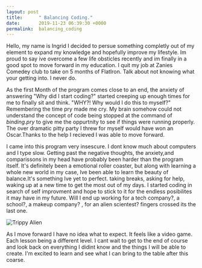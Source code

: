 ```yaml
---
layout: post
title:      " Balancing Coding."
date:       2019-11-23 06:39:30 +0000
permalink:  balancing_coding
---
```


Hello, my name is Ingrid
I decided to persue something completly out of my element to expand my knowledge and hopefully improve my lifestyle.
Im proud to say ive overcome a few life obsticles recently and im finally in a good spot to move forward in my education.
I quit my job at Zanies Comedey club to take on 5 months of FlatIron.
Talk about not knowing what your getting into. I never do.

As the first Month of the program comes close to an end, the anxiety of answering "Why did I start coding?" started creeping up enough times for me to finally sit and think. "WHY?! Why would I do this to myself?"
Remembering the time pry made me cry. 
My brain somehow could not understand the concept of code being stopped at the command of *binding.pry* to give me the oppurtnity to see if things were running properly. The over dramatic pitty party I threw for myself  would have won an Oscar.Thanks to the help I recieved I was able to move forward.

I came into this program very insescure. I dont know much about computers and I type slow. Getting past the negative thoughts, the anxiety,and comparissons in my head have probably been harder than the program itself. 
It's definitely been a emotional roller coaster, but along with learning a whole new world in my case, Ive been able to learn the beauty of balance.It's something Ive yet to perfect. taking breaks, asking for help, waking up at a new time to get the most out of my days.  I started coding in search of self improvment and hope to stick to it for the endless posibilites it may have in my future. Will I end up working for a tech company?, a school?, a makeup company? , for an alien scientest? 
fingers crossed its the last one.  


![<blockquote class="imgur-embed-pub" lang="en" data-id="a/VOoQnxr"><a href="//imgur.com/a/VOoQnxr">Trippy Alien</a></blockquote><script async src="//s.imgur.com/min/embed.js" charset="utf-8"></script>](http://)


As I move forward I have no idea what to expect. It feels like a video game. Each lesson being a different level. I cant wait to get to the end of course and look back on everything I didint know and the things I will be able to create. I'm excited to learn and see what I can bring to the table after this coarse.

